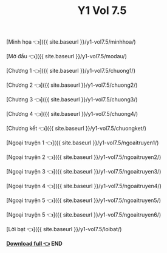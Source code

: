 ﻿---
layout: post
title: Y1 Vol 7.5
---

[Minh họa 👈]({{ site.baseurl }}/y1-vol7.5/minhhoa/)

[Mở đầu 👈]({{ site.baseurl }}/y1-vol7.5/modau/)

[Chương 1 👈]({{ site.baseurl }}/y1-vol7.5/chuong1/)

[Chương 2 👈]({{ site.baseurl }}/y1-vol7.5/chuong2/)

[Chương 3 👈]({{ site.baseurl }}/y1-vol7.5/chuong3/)

[Chương 4 👈]({{ site.baseurl }}/y1-vol7.5/chuong4/)

[Chương kết 👈]({{ site.baseurl }}/y1-vol7.5/chuongket/)

[Ngoại truyện 1 👈]({{ site.baseurl }}/y1-vol7.5/ngoaitruyen1/)

[Ngoại truyện 2 👈]({{ site.baseurl }}/y1-vol7.5/ngoaitruyen2/)

[Ngoại truyện 3 👈]({{ site.baseurl }}/y1-vol7.5/ngoaitruyen3/)

[Ngoại truyện 4 👈]({{ site.baseurl }}/y1-vol7.5/ngoaitruyen4/)

[Ngoại truyện 5 👈]({{ site.baseurl }}/y1-vol7.5/ngoaitruyen5/)

[Ngoại truyện 5 👈]({{ site.baseurl }}/y1-vol7.5/ngoaitruyen6/)

[Lời bạt 👈]({{ site.baseurl }}/y1-vol7.5/loibat/)


[**Download full 👈**](https://ll.rf.gd/Share/cote.ga/y1/vol7.5.docx)
**END**